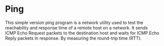 # Ping
This simple version ping program is a network utility used to test the reachability and response time of a remote host on a network. It sends ICMP Echo Request packets to the destination host and waits for ICMP Echo Reply packets in response. By measuring the round-trip time (RTT). 

